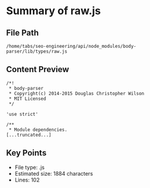 # Summary of raw.js
  
## File Path
`/home/tabs/seo-engineering/api/node_modules/body-parser/lib/types/raw.js`

## Content Preview
```
/*!
 * body-parser
 * Copyright(c) 2014-2015 Douglas Christopher Wilson
 * MIT Licensed
 */

'use strict'

/**
 * Module dependencies.
[...truncated...]
```

## Key Points
- File type: .js
- Estimated size: 1884 characters
- Lines: 102
